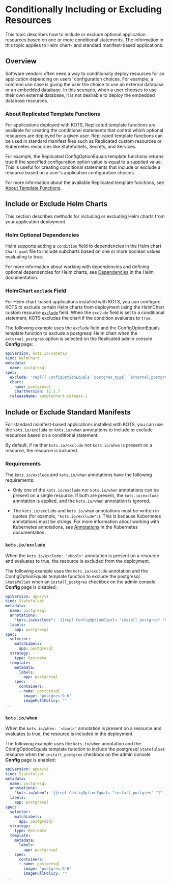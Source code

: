 # Conditionally Including or Excluding Resources

This topic describes how to include or exclude optional application resources based on one or more conditional statements. The information in this topic applies to Helm chart- and standard manifest-based applications.

## Overview

Software vendors often need a way to conditionally deploy resources for an application depending on users' configuration choices. For example, a common use case is giving the user the choice to use an external database or an embedded database. In this scenario, when a user chooses to use their own external database, it is not desirable to deploy the embedded database resources.

### About Replicated Template Functions

For applications deployed with KOTS, Replicated template functions are available for creating the conditional statements that control which optional resources are deployed for a given user. Replicated template functions can be used in standard manifest files such as Replicated custom resources or Kubernetes resources like StatefulSets, Secrets, and Services.

For example, the Replicated ConfigOptionEquals template functions returns true if the specified configuration option value is equal to a supplied value. This is useful for creating conditional statements that include or exclude a resource based on a user's application configuration choices.

For more information about the available Replicated template functions, see [About Template Functions](/reference/template-functions-about).

## Include or Exclude Helm Charts

This section describes methods for including or excluding Helm charts from your application deployment.

### Helm Optional Dependencies 

Helm supports adding a `condition` field to dependencies in the Helm chart `Chart.yaml` file to include subcharts based on one or more boolean values evaluating to true.

For more information about working with dependencies and defining optional dependencies for Helm charts, see [Dependencies](https://helm.sh/docs/chart_best_practices/dependencies/) in the Helm documentation.

### HelmChart `exclude` Field

For Helm chart-based applications installed with KOTS, you can configure KOTS to exclude certain Helm charts from deployment using the HelmChart custom resource [`exclude`](/reference/custom-resource-helmchart#exclude) field. When the `exclude` field is set to a conditional statement, KOTS excludes the chart if the condition evaluates to `true`.

The following example uses the `exclude` field and the ConfigOptionEquals template function to exclude a postgresql Helm chart when the `external_postgres` option is selected on the Replicated admin console **Config** page:

```yaml
apiVersion: kots.io/v1beta2
kind: HelmChart
metadata:
  name: postgresql
spec:
  exclude: 'repl{{ ConfigOptionEquals `postgres_type` `external_postgres` }}'
  chart:
    name: postgresql
    chartVersion: 12.1.7
  releaseName: samplechart-release-1
```

## Include or Exclude Standard Manifests

For standard manifest-based applications installed with KOTS, you can use the `kots.io/exclude` or `kots.io/when` annotations to include or exclude resources based on a conditional statement.

By default, if neither `kots.io/exclude` nor `kots.io/when` is present on a resource, the resource is included.

### Requirements

The `kots.io/exclude` and `kots.io/when` annotations have the following requirements:

* Only one of the `kots.io/exclude` nor `kots.io/when` annotations can be present on a single resource. If both are present, the `kots.io/exclude` annotation is applied, and the `kots.io/when` annotation is ignored.

* The `kots.io/exclude` and `kots.io/when` annotations must be written in quotes (for example, `"kots.io/exclude":`). This is because Kubernetes annotations must be strings. For more information about working with Kubernetes annotations, see [Annotations](https://kubernetes.io/docs/concepts/overview/working-with-objects/annotations/) in the Kubernetes documentation. 

### `kots.io/exclude`

When the `kots.io/exclude: '<bool>'` annotation is present on a resource and evaluates to true, the resource is excluded from the deployment.

The following example uses the `kots.io/exclude` annotation and the ConfigOptionEquals template function to exclude the postgresql `StatefulSet` when an `install_postgres` checkbox on the admin console **Config** page is disabled:

```yaml
apiVersion: apps/v1
kind: Statefulset
metadata:
  name: postgresql
  annotations:
    "kots.io/exclude": '{{repl ConfigOptionEquals "install_postgres" "0" }}'
  labels:
    app: postgresql
spec:
  selector:
    matchLabels:
      app: postgresql
  strategy:
    type: Recreate
  template:
    metadata:
      labels:
        app: postgresql
    spec:
      containers:
      - name: postgresql
        image: "postgres:9.6"
        imagePullPolicy: ""
...
```

### `kots.io/when`

When the `kots.io/when: '<bool>'` annotation is present on a resource and evaluates to true, the resource is included in the deployment.

The following example uses the `kots.io/when` annotation and the ConfigOptionEquals template function to include the postgresql `StatefulSet` resource when the `install_postgres` checkbox on the admin console **Config** page is enabled:

```yaml
apiVersion: apps/v1
kind: Statefulset
metadata:
  name: postgresql
  annotations:
    "kots.io/when": '{{repl ConfigOptionEquals "install_postgres" "1" }}'
  labels:
    app: postgresql
spec:
  selector:
    matchLabels:
      app: postgresql
  strategy:
    type: Recreate
  template:
    metadata:
      labels:
        app: postgresql
    spec:
      containers:
      - name: postgresql
        image: "postgres:9.6"
        imagePullPolicy: ""
...
```